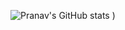 ![Pranav's GitHub stats](https://github-readme-stats.vercel.app/api?username=PranavViswanathan&count_private=true&theme=dark&show_icons=true)
)
